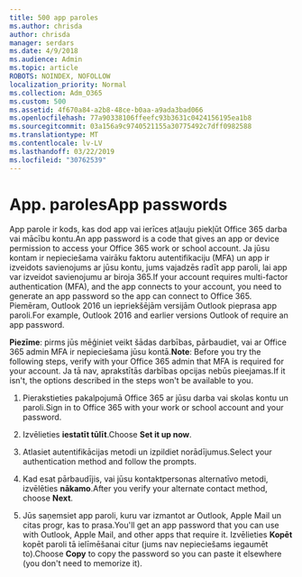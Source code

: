 ```yaml
---
title: 500 app paroles
ms.author: chrisda
author: chrisda
manager: serdars
ms.date: 4/9/2018
ms.audience: Admin
ms.topic: article
ROBOTS: NOINDEX, NOFOLLOW
localization_priority: Normal
ms.collection: Adm_O365
ms.custom: 500
ms.assetid: 4f670a84-a2b8-48ce-b0aa-a9ada3bad066
ms.openlocfilehash: 77a90338106ffeefc93b3631c0424156195ea1b8
ms.sourcegitcommit: 03a156a9c9740521155a30775492c7dff0982588
ms.translationtype: MT
ms.contentlocale: lv-LV
ms.lasthandoff: 03/22/2019
ms.locfileid: "30762539"
---
```

# <a name="app-passwords"></a><span data-ttu-id="64292-102">App. paroles</span><span class="sxs-lookup"><span data-stu-id="64292-102">App passwords</span></span>

<span data-ttu-id="64292-103">App parole ir kods, kas dod app vai ierīces atļauju piekļūt Office 365 darba vai mācību kontu.</span><span class="sxs-lookup"><span data-stu-id="64292-103">An app password is a code that gives an app or device permission to access your Office 365 work or school account.</span></span> <span data-ttu-id="64292-104">Ja jūsu kontam ir nepieciešama vairāku faktoru autentifikaciju (MFA) un app ir izveidots savienojums ar jūsu kontu, jums vajadzēs radīt app paroli, lai app var izveidot savienojumu ar biroja 365.</span><span class="sxs-lookup"><span data-stu-id="64292-104">If your account requires multi-factor authentication (MFA), and the app connects to your account, you need to generate an app password so the app can connect to Office 365.</span></span> <span data-ttu-id="64292-105">Piemēram, Outlook 2016 un iepriekšējām versijām Outlook pieprasa app paroli.</span><span class="sxs-lookup"><span data-stu-id="64292-105">For example, Outlook 2016 and earlier versions Outlook of require an app password.</span></span>
  
 <span data-ttu-id="64292-106">**Piezīme**: pirms jūs mēģiniet veikt šādas darbības, pārbaudiet, vai ar Office 365 admin MFA ir nepieciešama jūsu kontā.</span><span class="sxs-lookup"><span data-stu-id="64292-106">**Note**: Before you try the following steps, verify with your Office 365 admin that MFA is required for your account.</span></span> <span data-ttu-id="64292-107">Ja tā nav, aprakstītās darbības opcijas nebūs pieejamas.</span><span class="sxs-lookup"><span data-stu-id="64292-107">If it isn't, the options described in the steps won't be available to you.</span></span>
  
1. <span data-ttu-id="64292-108">Pierakstieties pakalpojumā Office 365 ar jūsu darba vai skolas kontu un paroli.</span><span class="sxs-lookup"><span data-stu-id="64292-108">Sign in to Office 365 with your work or school account and your password.</span></span>
    
2. <span data-ttu-id="64292-109">Izvēlieties **iestatīt tūlīt**.</span><span class="sxs-lookup"><span data-stu-id="64292-109">Choose **Set it up now**.</span></span>
    
3. <span data-ttu-id="64292-110">Atlasiet autentifikācijas metodi un izpildiet norādījumus.</span><span class="sxs-lookup"><span data-stu-id="64292-110">Select your authentication method and follow the prompts.</span></span>
    
4. <span data-ttu-id="64292-111">Kad esat pārbaudījis, vai jūsu kontaktpersonas alternatīvo metodi, izvēlēties **nākamo**.</span><span class="sxs-lookup"><span data-stu-id="64292-111">After you verify your alternate contact method, choose **Next**.</span></span>
    
5. <span data-ttu-id="64292-112">Jūs saņemsiet app paroli, kuru var izmantot ar Outlook, Apple Mail un citas progr, kas to prasa.</span><span class="sxs-lookup"><span data-stu-id="64292-112">You'll get an app password that you can use with Outlook, Apple Mail, and other apps that require it.</span></span> <span data-ttu-id="64292-113">Izvēlieties **Kopēt** kopēt paroli tā ielīmēšanai citur (jums nav nepieciešams iegaumēt to).</span><span class="sxs-lookup"><span data-stu-id="64292-113">Choose **Copy** to copy the password so you can paste it elsewhere (you don't need to memorize it).</span></span> 
    

